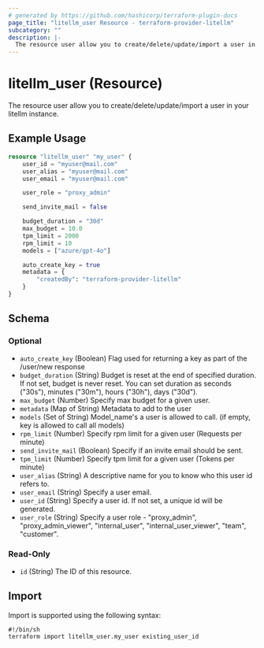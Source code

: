 ```yaml
---
# generated by https://github.com/hashicorp/terraform-plugin-docs
page_title: "litellm_user Resource - terraform-provider-litellm"
subcategory: ""
description: |-
  The resource user allow you to create/delete/update/import a user in your litellm instance.
---
```


# litellm_user (Resource)

The resource user allow you to create/delete/update/import a user in your litellm instance.

## Example Usage

```terraform
resource "litellm_user" "my_user" {
    user_id = "myuser@mail.com"
    user_alias = "myuser@mail.com"
    user_email = "myuser@mail.com"

    user_role = "proxy_admin"

    send_invite_mail = false

    budget_duration = "30d"
    max_budget = 10.0
    tpm_limit = 2000
    rpm_limit = 10
    models = ["azure/gpt-4o"]

    auto_create_key = true
    metadata = {
        "createdBy": "terraform-provider-litellm"
    }
}
```

<!-- schema generated by tfplugindocs -->
## Schema

### Optional

- `auto_create_key` (Boolean) Flag used for returning a key as part of the /user/new response
- `budget_duration` (String) Budget is reset at the end of specified duration. If not set, budget is never reset. You can set duration as seconds ("30s"), minutes ("30m"), hours ("30h"), days ("30d").
- `max_budget` (Number) Specify max budget for a given user.
- `metadata` (Map of String) Metadata to add to the user
- `models` (Set of String) Model_name's a user is allowed to call. (if empty, key is allowed to call all models)
- `rpm_limit` (Number) Specify rpm limit for a given user (Requests per minute)
- `send_invite_mail` (Boolean) Specify if an invite email should be sent.
- `tpm_limit` (Number) Specify tpm limit for a given user (Tokens per minute)
- `user_alias` (String) A descriptive name for you to know who this user id refers to.
- `user_email` (String) Specify a user email.
- `user_id` (String) Specify a user id. If not set, a unique id will be generated.
- `user_role` (String) Specify a user role - "proxy_admin", "proxy_admin_viewer", "internal_user", "internal_user_viewer", "team", "customer".

### Read-Only

- `id` (String) The ID of this resource.

## Import

Import is supported using the following syntax:

```shell
#!/bin/sh
terraform import litellm_user.my_user existing_user_id
```

